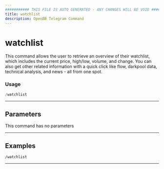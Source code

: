 ```yaml
---
########### THIS FILE IS AUTO GENERATED - ANY CHANGES WILL BE VOID ###########
title: watchlist
description: OpenBB Telegram Command
---
```


# watchlist

This command allows the user to retrieve an overview of their watchlist, which includes the current price, high/low, volume, and change. You can also get other related information with a quick click like flow, darkpool data, technical analysis, and news - all from one spot.

### Usage

```python wordwrap
/watchlist
```

---

## Parameters

This command has no parameters



---

## Examples

```
/watchlist
```

---
